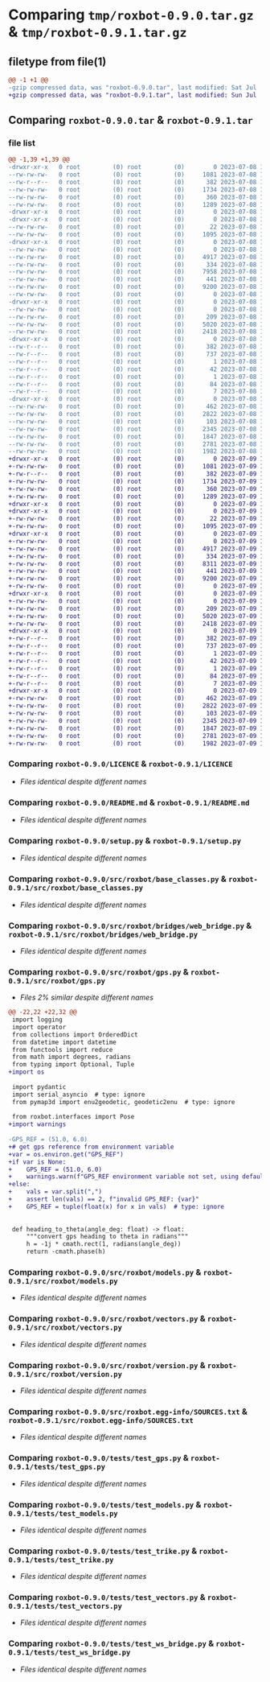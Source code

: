 # Comparing `tmp/roxbot-0.9.0.tar.gz` & `tmp/roxbot-0.9.1.tar.gz`

## filetype from file(1)

```diff
@@ -1 +1 @@
-gzip compressed data, was "roxbot-0.9.0.tar", last modified: Sat Jul  8 14:12:26 2023, max compression
+gzip compressed data, was "roxbot-0.9.1.tar", last modified: Sun Jul  9 12:45:32 2023, max compression
```

## Comparing `roxbot-0.9.0.tar` & `roxbot-0.9.1.tar`

### file list

```diff
@@ -1,39 +1,39 @@
-drwxr-xr-x   0 root         (0) root         (0)        0 2023-07-08 14:12:26.068576 roxbot-0.9.0/
--rw-rw-rw-   0 root         (0) root         (0)     1081 2023-07-08 14:12:13.000000 roxbot-0.9.0/LICENCE
--rw-r--r--   0 root         (0) root         (0)      382 2023-07-08 14:12:26.068576 roxbot-0.9.0/PKG-INFO
--rw-rw-rw-   0 root         (0) root         (0)     1734 2023-07-08 14:12:13.000000 roxbot-0.9.0/README.md
--rw-rw-rw-   0 root         (0) root         (0)      360 2023-07-08 14:12:26.069576 roxbot-0.9.0/setup.cfg
--rw-rw-rw-   0 root         (0) root         (0)     1289 2023-07-08 14:12:13.000000 roxbot-0.9.0/setup.py
-drwxr-xr-x   0 root         (0) root         (0)        0 2023-07-08 14:12:26.062576 roxbot-0.9.0/src/
-drwxr-xr-x   0 root         (0) root         (0)        0 2023-07-08 14:12:26.065576 roxbot-0.9.0/src/roxbot/
--rw-rw-rw-   0 root         (0) root         (0)       22 2023-07-08 14:12:13.000000 roxbot-0.9.0/src/roxbot/__init__.py
--rw-rw-rw-   0 root         (0) root         (0)     1095 2023-07-08 14:12:13.000000 roxbot-0.9.0/src/roxbot/base_classes.py
-drwxr-xr-x   0 root         (0) root         (0)        0 2023-07-08 14:12:26.066576 roxbot-0.9.0/src/roxbot/bridges/
--rw-rw-rw-   0 root         (0) root         (0)        0 2023-07-08 14:12:13.000000 roxbot-0.9.0/src/roxbot/bridges/__init__.py
--rw-rw-rw-   0 root         (0) root         (0)     4917 2023-07-08 14:12:13.000000 roxbot-0.9.0/src/roxbot/bridges/web_bridge.py
--rw-rw-rw-   0 root         (0) root         (0)      334 2023-07-08 14:12:13.000000 roxbot-0.9.0/src/roxbot/cli.py
--rw-rw-rw-   0 root         (0) root         (0)     7958 2023-07-08 14:12:13.000000 roxbot-0.9.0/src/roxbot/gps.py
--rw-rw-rw-   0 root         (0) root         (0)      441 2023-07-08 14:12:13.000000 roxbot-0.9.0/src/roxbot/interfaces.py
--rw-rw-rw-   0 root         (0) root         (0)     9200 2023-07-08 14:12:13.000000 roxbot-0.9.0/src/roxbot/models.py
--rw-rw-rw-   0 root         (0) root         (0)        0 2023-07-08 14:12:13.000000 roxbot-0.9.0/src/roxbot/py.typed
-drwxr-xr-x   0 root         (0) root         (0)        0 2023-07-08 14:12:26.067576 roxbot-0.9.0/src/roxbot/simulators/
--rw-rw-rw-   0 root         (0) root         (0)        0 2023-07-08 14:12:13.000000 roxbot-0.9.0/src/roxbot/simulators/__init__.py
--rw-rw-rw-   0 root         (0) root         (0)      209 2023-07-08 14:12:13.000000 roxbot-0.9.0/src/roxbot/utils.py
--rw-rw-rw-   0 root         (0) root         (0)     5020 2023-07-08 14:12:13.000000 roxbot-0.9.0/src/roxbot/vectors.py
--rw-rw-rw-   0 root         (0) root         (0)     2418 2023-07-08 14:12:13.000000 roxbot-0.9.0/src/roxbot/version.py
-drwxr-xr-x   0 root         (0) root         (0)        0 2023-07-08 14:12:26.066576 roxbot-0.9.0/src/roxbot.egg-info/
--rw-r--r--   0 root         (0) root         (0)      382 2023-07-08 14:12:26.000000 roxbot-0.9.0/src/roxbot.egg-info/PKG-INFO
--rw-r--r--   0 root         (0) root         (0)      737 2023-07-08 14:12:26.000000 roxbot-0.9.0/src/roxbot.egg-info/SOURCES.txt
--rw-r--r--   0 root         (0) root         (0)        1 2023-07-08 14:12:26.000000 roxbot-0.9.0/src/roxbot.egg-info/dependency_links.txt
--rw-r--r--   0 root         (0) root         (0)       42 2023-07-08 14:12:26.000000 roxbot-0.9.0/src/roxbot.egg-info/entry_points.txt
--rw-r--r--   0 root         (0) root         (0)        1 2023-07-08 14:12:17.000000 roxbot-0.9.0/src/roxbot.egg-info/not-zip-safe
--rw-r--r--   0 root         (0) root         (0)       84 2023-07-08 14:12:26.000000 roxbot-0.9.0/src/roxbot.egg-info/requires.txt
--rw-r--r--   0 root         (0) root         (0)        7 2023-07-08 14:12:26.000000 roxbot-0.9.0/src/roxbot.egg-info/top_level.txt
-drwxr-xr-x   0 root         (0) root         (0)        0 2023-07-08 14:12:26.068576 roxbot-0.9.0/tests/
--rw-rw-rw-   0 root         (0) root         (0)      462 2023-07-08 14:12:13.000000 roxbot-0.9.0/tests/test_cli.py
--rw-rw-rw-   0 root         (0) root         (0)     2822 2023-07-08 14:12:13.000000 roxbot-0.9.0/tests/test_gps.py
--rw-rw-rw-   0 root         (0) root         (0)      103 2023-07-08 14:12:13.000000 roxbot-0.9.0/tests/test_interfaces.py
--rw-rw-rw-   0 root         (0) root         (0)     2345 2023-07-08 14:12:13.000000 roxbot-0.9.0/tests/test_models.py
--rw-rw-rw-   0 root         (0) root         (0)     1847 2023-07-08 14:12:13.000000 roxbot-0.9.0/tests/test_trike.py
--rw-rw-rw-   0 root         (0) root         (0)     2781 2023-07-08 14:12:13.000000 roxbot-0.9.0/tests/test_vectors.py
--rw-rw-rw-   0 root         (0) root         (0)     1982 2023-07-08 14:12:13.000000 roxbot-0.9.0/tests/test_ws_bridge.py
+drwxr-xr-x   0 root         (0) root         (0)        0 2023-07-09 12:45:32.328364 roxbot-0.9.1/
+-rw-rw-rw-   0 root         (0) root         (0)     1081 2023-07-09 12:45:21.000000 roxbot-0.9.1/LICENCE
+-rw-r--r--   0 root         (0) root         (0)      382 2023-07-09 12:45:32.329364 roxbot-0.9.1/PKG-INFO
+-rw-rw-rw-   0 root         (0) root         (0)     1734 2023-07-09 12:45:21.000000 roxbot-0.9.1/README.md
+-rw-rw-rw-   0 root         (0) root         (0)      360 2023-07-09 12:45:32.329364 roxbot-0.9.1/setup.cfg
+-rw-rw-rw-   0 root         (0) root         (0)     1289 2023-07-09 12:45:21.000000 roxbot-0.9.1/setup.py
+drwxr-xr-x   0 root         (0) root         (0)        0 2023-07-09 12:45:32.323364 roxbot-0.9.1/src/
+drwxr-xr-x   0 root         (0) root         (0)        0 2023-07-09 12:45:32.325364 roxbot-0.9.1/src/roxbot/
+-rw-rw-rw-   0 root         (0) root         (0)       22 2023-07-09 12:45:21.000000 roxbot-0.9.1/src/roxbot/__init__.py
+-rw-rw-rw-   0 root         (0) root         (0)     1095 2023-07-09 12:45:21.000000 roxbot-0.9.1/src/roxbot/base_classes.py
+drwxr-xr-x   0 root         (0) root         (0)        0 2023-07-09 12:45:32.327364 roxbot-0.9.1/src/roxbot/bridges/
+-rw-rw-rw-   0 root         (0) root         (0)        0 2023-07-09 12:45:21.000000 roxbot-0.9.1/src/roxbot/bridges/__init__.py
+-rw-rw-rw-   0 root         (0) root         (0)     4917 2023-07-09 12:45:21.000000 roxbot-0.9.1/src/roxbot/bridges/web_bridge.py
+-rw-rw-rw-   0 root         (0) root         (0)      334 2023-07-09 12:45:21.000000 roxbot-0.9.1/src/roxbot/cli.py
+-rw-rw-rw-   0 root         (0) root         (0)     8311 2023-07-09 12:45:21.000000 roxbot-0.9.1/src/roxbot/gps.py
+-rw-rw-rw-   0 root         (0) root         (0)      441 2023-07-09 12:45:21.000000 roxbot-0.9.1/src/roxbot/interfaces.py
+-rw-rw-rw-   0 root         (0) root         (0)     9200 2023-07-09 12:45:21.000000 roxbot-0.9.1/src/roxbot/models.py
+-rw-rw-rw-   0 root         (0) root         (0)        0 2023-07-09 12:45:21.000000 roxbot-0.9.1/src/roxbot/py.typed
+drwxr-xr-x   0 root         (0) root         (0)        0 2023-07-09 12:45:32.327364 roxbot-0.9.1/src/roxbot/simulators/
+-rw-rw-rw-   0 root         (0) root         (0)        0 2023-07-09 12:45:21.000000 roxbot-0.9.1/src/roxbot/simulators/__init__.py
+-rw-rw-rw-   0 root         (0) root         (0)      209 2023-07-09 12:45:21.000000 roxbot-0.9.1/src/roxbot/utils.py
+-rw-rw-rw-   0 root         (0) root         (0)     5020 2023-07-09 12:45:21.000000 roxbot-0.9.1/src/roxbot/vectors.py
+-rw-rw-rw-   0 root         (0) root         (0)     2418 2023-07-09 12:45:21.000000 roxbot-0.9.1/src/roxbot/version.py
+drwxr-xr-x   0 root         (0) root         (0)        0 2023-07-09 12:45:32.327364 roxbot-0.9.1/src/roxbot.egg-info/
+-rw-r--r--   0 root         (0) root         (0)      382 2023-07-09 12:45:32.000000 roxbot-0.9.1/src/roxbot.egg-info/PKG-INFO
+-rw-r--r--   0 root         (0) root         (0)      737 2023-07-09 12:45:32.000000 roxbot-0.9.1/src/roxbot.egg-info/SOURCES.txt
+-rw-r--r--   0 root         (0) root         (0)        1 2023-07-09 12:45:32.000000 roxbot-0.9.1/src/roxbot.egg-info/dependency_links.txt
+-rw-r--r--   0 root         (0) root         (0)       42 2023-07-09 12:45:32.000000 roxbot-0.9.1/src/roxbot.egg-info/entry_points.txt
+-rw-r--r--   0 root         (0) root         (0)        1 2023-07-09 12:45:24.000000 roxbot-0.9.1/src/roxbot.egg-info/not-zip-safe
+-rw-r--r--   0 root         (0) root         (0)       84 2023-07-09 12:45:32.000000 roxbot-0.9.1/src/roxbot.egg-info/requires.txt
+-rw-r--r--   0 root         (0) root         (0)        7 2023-07-09 12:45:32.000000 roxbot-0.9.1/src/roxbot.egg-info/top_level.txt
+drwxr-xr-x   0 root         (0) root         (0)        0 2023-07-09 12:45:32.328364 roxbot-0.9.1/tests/
+-rw-rw-rw-   0 root         (0) root         (0)      462 2023-07-09 12:45:21.000000 roxbot-0.9.1/tests/test_cli.py
+-rw-rw-rw-   0 root         (0) root         (0)     2822 2023-07-09 12:45:21.000000 roxbot-0.9.1/tests/test_gps.py
+-rw-rw-rw-   0 root         (0) root         (0)      103 2023-07-09 12:45:21.000000 roxbot-0.9.1/tests/test_interfaces.py
+-rw-rw-rw-   0 root         (0) root         (0)     2345 2023-07-09 12:45:21.000000 roxbot-0.9.1/tests/test_models.py
+-rw-rw-rw-   0 root         (0) root         (0)     1847 2023-07-09 12:45:21.000000 roxbot-0.9.1/tests/test_trike.py
+-rw-rw-rw-   0 root         (0) root         (0)     2781 2023-07-09 12:45:21.000000 roxbot-0.9.1/tests/test_vectors.py
+-rw-rw-rw-   0 root         (0) root         (0)     1982 2023-07-09 12:45:21.000000 roxbot-0.9.1/tests/test_ws_bridge.py
```

### Comparing `roxbot-0.9.0/LICENCE` & `roxbot-0.9.1/LICENCE`

 * *Files identical despite different names*

### Comparing `roxbot-0.9.0/README.md` & `roxbot-0.9.1/README.md`

 * *Files identical despite different names*

### Comparing `roxbot-0.9.0/setup.py` & `roxbot-0.9.1/setup.py`

 * *Files identical despite different names*

### Comparing `roxbot-0.9.0/src/roxbot/base_classes.py` & `roxbot-0.9.1/src/roxbot/base_classes.py`

 * *Files identical despite different names*

### Comparing `roxbot-0.9.0/src/roxbot/bridges/web_bridge.py` & `roxbot-0.9.1/src/roxbot/bridges/web_bridge.py`

 * *Files identical despite different names*

### Comparing `roxbot-0.9.0/src/roxbot/gps.py` & `roxbot-0.9.1/src/roxbot/gps.py`

 * *Files 2% similar despite different names*

```diff
@@ -22,22 +22,32 @@
 import logging
 import operator
 from collections import OrderedDict
 from datetime import datetime
 from functools import reduce
 from math import degrees, radians
 from typing import Optional, Tuple
+import os
 
 import pydantic
 import serial_asyncio  # type: ignore
 from pymap3d import enu2geodetic, geodetic2enu  # type: ignore
 
 from roxbot.interfaces import Pose
+import warnings
 
-GPS_REF = (51.0, 6.0)
+# get gps reference from environment variable
+var = os.environ.get("GPS_REF")
+if var is None:
+    GPS_REF = (51.0, 6.0)
+    warnings.warn(f"GPS_REF environment variable not set, using default {GPS_REF}")
+else:
+    vals = var.split(",")
+    assert len(vals) == 2, f"invalid GPS_REF: {var}"
+    GPS_REF = tuple(float(x) for x in vals)  # type: ignore
 
 
 def heading_to_theta(angle_deg: float) -> float:
     """convert gps heading to theta in radians"""
     h = -1j * cmath.rect(1, radians(angle_deg))
     return -cmath.phase(h)
```

### Comparing `roxbot-0.9.0/src/roxbot/models.py` & `roxbot-0.9.1/src/roxbot/models.py`

 * *Files identical despite different names*

### Comparing `roxbot-0.9.0/src/roxbot/vectors.py` & `roxbot-0.9.1/src/roxbot/vectors.py`

 * *Files identical despite different names*

### Comparing `roxbot-0.9.0/src/roxbot/version.py` & `roxbot-0.9.1/src/roxbot/version.py`

 * *Files identical despite different names*

### Comparing `roxbot-0.9.0/src/roxbot.egg-info/SOURCES.txt` & `roxbot-0.9.1/src/roxbot.egg-info/SOURCES.txt`

 * *Files identical despite different names*

### Comparing `roxbot-0.9.0/tests/test_gps.py` & `roxbot-0.9.1/tests/test_gps.py`

 * *Files identical despite different names*

### Comparing `roxbot-0.9.0/tests/test_models.py` & `roxbot-0.9.1/tests/test_models.py`

 * *Files identical despite different names*

### Comparing `roxbot-0.9.0/tests/test_trike.py` & `roxbot-0.9.1/tests/test_trike.py`

 * *Files identical despite different names*

### Comparing `roxbot-0.9.0/tests/test_vectors.py` & `roxbot-0.9.1/tests/test_vectors.py`

 * *Files identical despite different names*

### Comparing `roxbot-0.9.0/tests/test_ws_bridge.py` & `roxbot-0.9.1/tests/test_ws_bridge.py`

 * *Files identical despite different names*

